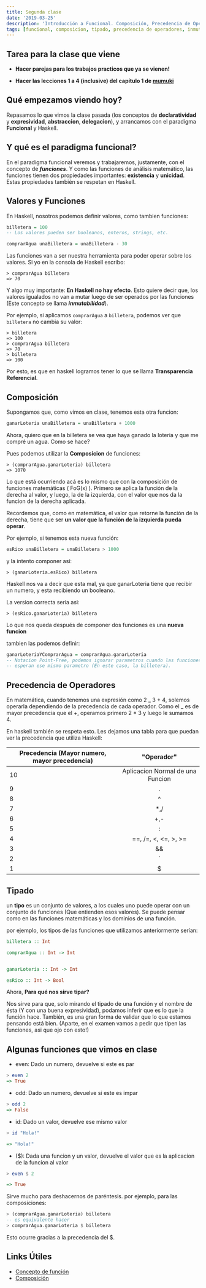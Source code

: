 ```yaml
---
title: Segunda clase
date: '2019-03-25'
description: 'Introducción a Funcional. Composición, Precedencia de Operadores, primera parte de Tipado.'
tags: [funcional, composicion, tipado, precedencia de operadores, inmutabilidad]
---
```


## Tarea para la clase que viene

- **Hacer parejas para los trabajos practicos que ya se vienen!**

- **Hacer las lecciones 1 a 4 (inclusive) del capítulo 1 de [mumuki](https://mumuki.io/pdep-utn)**

## Qué empezamos viendo hoy?

Repasamos lo que vimos la clase pasada (los conceptos de **declaratividad** y **expresividad**, **abstraccion**, **delegacion**), y arrancamos con el paradigma **Funcional** y Haskell.

## Y qué es el paradigma funcional?

En el paradigma funcional veremos y trabajaremos, justamente, con el concepto de **_funciones_**. Y como las funciones de análisis matemático, las funciones tienen dos propiedades importantes: **existencia** y **unicidad**. Estas propiedades también se respetan en Haskell.

## Valores y Funciones

En Haskell, nosotros podemos definir valores, como tambien funciones:

```haskell
billetera = 100
-- Los valores pueden ser booleanos, enteros, strings, etc.

comprarAgua unaBilletera = unaBilletera - 30
```

Las funciones van a ser nuestra herramienta para poder operar sobre los valores. Si yo en la consola de Haskell escribo:

```
> comprarAgua billetera
=> 70
```

Y algo muy importante: **En Haskell no hay efecto**. Esto quiere decir que, los valores igualados no van a mutar luego de ser operados por las funciones (Este concepto se llama **_inmutabilidad_**).

Por ejemplo, si aplicamos `comprarAgua` a `billetera`, podemos ver que `billetera` no cambia su valor:

```
> billetera
=> 100
> comprarAgua billetera
=> 70
> billetera
=> 100
```

Por esto, es que en haskell logramos tener lo que se llama **Transparencia Referencial**.

## Composición

Supongamos que, como vimos en clase, tenemos esta otra funcion:

```haskell
ganarLoteria unaBilletera = unaBilletera + 1000
```

Ahora, quiero que en la billetera se vea que haya ganado la loteria y que me compré un agua. Como se hace?

Pues podemos utilizar la **Composicion** de funciones:

```
> (comprarAgua.ganarLoteria) billetera
=> 1070
```

Lo que está ocurriendo acá es lo mismo que con la composición de funciones matemáticas ( FoG(x) ). Primero se aplica la función de la derecha al valor, y luego, la de la izquierda, con el valor que nos da la funcion de la derecha aplicada.

Recordemos que, como en matemática, el valor que retorne la función de la derecha, tiene que ser **un valor que la función de la izquierda pueda operar**.

Por ejemplo, si tenemos esta nueva función:

```Haskell
esRico unaBilletera = unaBilletera > 1000
```

y la intento componer así:

```
> (ganarLoteria.esRico) billetera
```

Haskell nos va a decir que esta mal, ya que ganarLoteria tiene que recibir un numero, y esta recibiendo un booleano.

La version correcta seria asi:

```
> (esRico.ganarLoteria) billetera
```

Lo que nos queda después de componer dos funciones es una **nueva funcion**

tambien las podemos definir:

```haskell
ganarLoteriaYComprarAgua = comprarAgua.ganarLoteria
-- Notacion Point-Free, podemos ignorar parametros cuando las funciones
-- esperan ese mismo parametro (En este caso, la billetera).
```

## Precedencia de Operadores

En matemática, cuando tenemos una expresión como 2 _ 3 + 4, solemos operarla dependiendo de la precedencia de cada operador. Como el _ es de mayor precedencia que el +, operamos primero 2 \* 3 y luego le sumamos 4.

En haskell también se respeta esto. Les dejamos una tabla para que puedan ver la precedencia que utiliza Haskell:

| Precedencia (Mayor numero, mayor precedencia) |            "Operador"            |
| --------------------------------------------- | :------------------------------: |
| 10                                            | Aplicacion Normal de una Funcion |
| 9                                             |                .                 |
| 8                                             |                ^                 |
| 7                                             |               \*,/               |
| 6                                             |               +,-                |
| 5                                             |                :                 |
| 4                                             |       ==, /=, <, <=, >, >=       |
| 3                                             |                &&                |
| 2                                             |               `||`               |
| 1                                             |                \$                |

## Tipado

un **tipo** es un conjunto de valores, a los cuales uno puede operar con un conjunto de funciones (Que entienden esos valores). Se puede pensar como en las funciones matemáticas y los dominios de una función.

por ejemplo, los tipos de las funciones que utilizamos anteriormente serían:

```haskell
billetera :: Int

comprarAgua :: Int -> Int


ganarLoteria :: Int -> Int

esRico :: Int -> Bool
```

Ahora, **Para qué nos sirve tipar?**

Nos sirve para que, solo mirando el tipado de una función y el nombre de ésta (Y con una buena expresividad), podamos inferir que es lo que la función hace. También, es una gran forma de validar que lo que estamos pensando está bien. (Aparte, en el examen vamos a pedir que tipen las funciones, asi que ojo con esto!)

## Algunas funciones que vimos en clase

- even: Dado un numero, devuelve si este es par

```haskell
> even 2
=> True
```

- odd: Dado un numero, devuelve si este es impar

```haskell
> odd 2
=> False

```

- id: Dado un valor, devuelve ese mismo valor

```haskell
> id "Hola!"

=> "Hola!"

```

- (\$): Dada una funcion y un valor, devuelve el valor que es la aplicacion de la funcion al valor

```haskell
> even $ 2

=> True

```

Sirve mucho para deshacernos de paréntesis. por ejemplo, para las composiciones:

```haskell
> (comprarAgua.ganarLoteria) billetera
-- es equivalente hacer
> comprarAgua.ganarLoteria $ billetera
```

Esto ocurre gracias a la precedencia del \$.

## Links Útiles

- [Concepto de función](http://wiki.uqbar.org/wiki/articles/concepto-de-funcion.html)
- [Composición](http://wiki.uqbar.org/wiki/articles/composicion.html)
